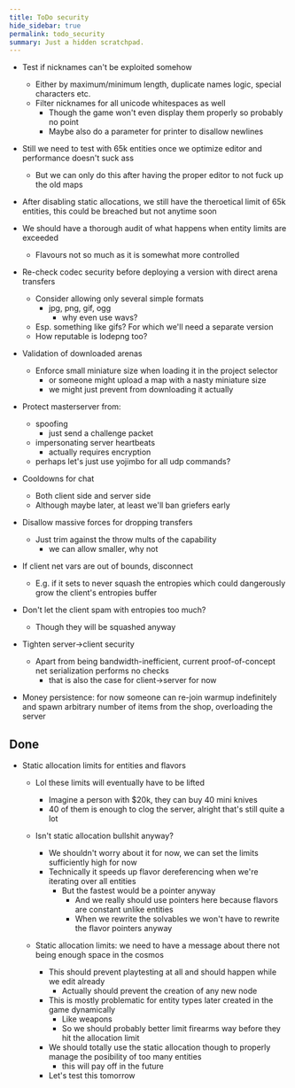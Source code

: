 ```yaml
---
title: ToDo security
hide_sidebar: true
permalink: todo_security
summary: Just a hidden scratchpad.
---
```


- Test if nicknames can't be exploited somehow
	- Either by maximum/minimum length, duplicate names logic, special characters etc.
	- Filter nicknames for all unicode whitespaces as well
		- Though the game won't even display them properly so probably no point
		- Maybe also do a parameter for printer to disallow newlines

- Still we need to test with 65k entities once we optimize editor and performance doesn't suck ass
	- But we can only do this after having the proper editor to not fuck up the old maps

- After disabling static allocations, we still have the theroetical limit of 65k entities, this could be breached but not anytime soon

- We should have a thorough audit of what happens when entity limits are exceeded
	- Flavours not so much as it is somewhat more controlled

- Re-check codec security before deploying a version with direct arena transfers
	- Consider allowing only several simple formats
		- jpg, png, gif, ogg
			- why even use wavs?
	- Esp. something like gifs? For which we'll need a separate version
	- How reputable is lodepng too?

- Validation of downloaded arenas
	- Enforce small miniature size when loading it in the project selector
		- or someone might upload a map with a nasty miniature size
		- we might just prevent from downloading it actually

- Protect masterserver from:
	- spoofing
		- just send a challenge packet
	- impersonating server heartbeats
		- actually requires encryption
	- perhaps let's just use yojimbo for all udp commands?

- Cooldowns for chat
	- Both client side and server side
	- Although maybe later, at least we'll ban griefers early

- Disallow massive forces for dropping transfers
	- Just trim against the throw mults of the capability
		- we can allow smaller, why not 

- If client net vars are out of bounds, disconnect
	- E.g. if it sets to never squash the entropies which could dangerously grow the client's entropies buffer

- Don't let the client spam with entropies too much?
	- Though they will be squashed anyway

- Tighten server->client security
	- Apart from being bandwidth-inefficient, current proof-of-concept net serialization performs no checks
		- that is also the case for client->server for now 

- Money persistence: for now someone can re-join warmup indefinitely and spawn arbitrary number of items from the shop,
overloading the server

## Done 

- Static allocation limits for entities and flavors
	- Lol these limits will eventually have to be lifted
		- Imagine a person with $20k, they can buy 40 mini knives
		- 40 of them is enough to clog the server, alright that's still quite a lot

	- Isn't static allocation bullshit anyway?
		- We shouldn't worry about it for now, we can set the limits sufficiently high for now
		- Technically it speeds up flavor dereferencing when we're iterating over all entities
			- But the fastest would be a pointer anyway
				- And we really should use pointers here because flavors are constant unlike entities
				- When we rewrite the solvables we won't have to rewrite the flavor pointers anyway 

	- Static allocation limits: we need to have a message about there not being enough space in the cosmos
		- This should prevent playtesting at all and should happen while we edit already
			- Actually should prevent the creation of any new node
		- This is mostly problematic for entity types later created in the game dynamically
			- Like weapons
			- So we should probably better limit firearms way before they hit the allocation limit
		- We should totally use the static allocation though to properly manage the posibility of too many entities
			- this will pay off in the future
		- Let's test this tomorrow
